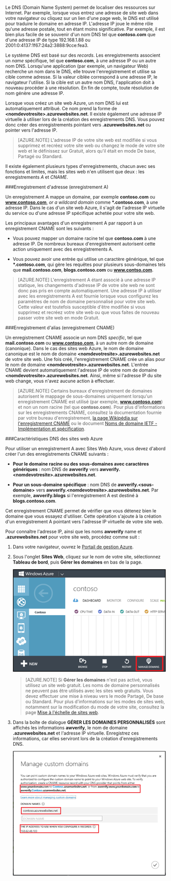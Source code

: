 ﻿Le DNS (Domain Name System) permet de localiser des ressources sur Internet. Par exemple, lorsque vous entrez une adresse de site web dans votre navigateur ou cliquez sur un lien d'une page web, le DNS est utilisé pour traduire le domaine en adresse IP. L'adresse IP joue le même rôle qu'une adresse postale, tout en étant moins significative. Par exemple, il est bien plus facile de se souvenir d'un nom DNS tel que **contoso.com** que d'une adresse IP de type 192.168.1.88 ou 2001:0:4137:1f67:24a2:3888:9cce:fea3.

Le système DNS est basé sur des *records*. Les enregistrements associent un *name* spécifique, tel que **contoso.com**, à une adresse IP ou un autre nom DNS. Lorsqu'une application (par exemple, un navigateur Web) recherche un nom dans le DNS, elle trouve l'enregistrement et utilise sa cible comme adresse. Si la valeur ciblée correspond à une adresse IP, le navigateur l'utilise. Si la cible est un autre nom DNS, l'application doit à nouveau procéder à une résolution. En fin de compte, toute résolution de nom génère une adresse IP.

Lorsque vous créez un site web Azure, un nom DNS lui est automatiquement attribué. Ce nom prend la forme de **&lt;nomdevotresite&gt;.azurewebsites.net**. Il existe également une adresse IP virtuelle à utiliser lors de la création des enregistrements DNS. Vous pouvez donc créer des enregistrements pointant vers **.azurewebsites.net** ou pointer vers l'adresse IP.

> [AZURE.NOTE] L'adresse IP de votre site web est modifiée si vous supprimez et recréez votre site web ou changez le mode de votre site web et le définissez sur Gratuit, alors qu'il était en mode De base, Partagé ou Standard.

Il existe également plusieurs types d'enregistrements, chacun avec ses fonctions et limites, mais les sites web n'en utilisent que deux : les enregistrements *A* et *CNAME*.

###Enregistrement d'adresse (enregistrement A)

Un enregistrement A mappe un domaine, par exemple **contoso.com** ou **www.contoso.com**, *or a wildcard domain* comme **\*.contoso.com**, à une adresse IP. Dans le cas d'un site web Azure, il s'agit de l'adresse IP virtuelle du service ou d'une adresse IP spécifique achetée pour votre site web.

Les principaux avantages d'un enregistrement A par rapport à un enregistrement CNAME sont les suivants :

* Vous pouvez mapper un domaine racine tel que **contoso.com** à une adresse IP. De nombreux bureaux d'enregistrement autorisent cette action uniquement avec des enregistrements A.

* Vous pouvez avoir une entrée qui utilise un caractère générique, tel que **\*.contoso.com**, qui gère les requêtes pour plusieurs sous-domaines tels que **mail.contoso.com**, **blogs.contoso.com** ou **www.contso.com**.

> [AZURE.NOTE] L'enregistrement A étant associé à une adresse IP statique, les changements d'adresse IP de votre site web ne sont donc pas pris en compte automatiquement. Une adresse IP à utiliser avec les enregistrements A est fournie lorsque vous configurez les paramètres de nom de domaine personnalisé pour votre site web. Cette valeur est toutefois susceptible d'être modifiée si vous supprimez et recréez votre site web ou que vous faites de nouveau passer votre site web en mode Gratuit.

###Enregistrement d'alias (enregistrement CNAME)

Un enregistrement CNAME associe un nom DNS *specific*, tel que **mail.contoso.com** ou **www.contoso.com**, à un autre nom de domaine (canonique). Dans le cas des sites web Azure, le nom de domaine canonique est le nom de domaine **&lt;nomdevotresite>.azurewebsites.net** de votre site web. Une fois créé, l'enregistrement CNAME crée un alias pour le nom de domaine **&lt;nomdevotresite>.azurewebsites.net**. L'entrée CNAME devient automatiquement l'adresse IP de votre nom de domaine  **&lt;nomdevotresite>.azurewebsites.net**. Ainsi, même si l'adresse IP du site web change, vous n'avez aucune action à effectuer.

> [AZURE.NOTE] Certains bureaux d'enregistrement de domaines autorisent le mappage de sous-domaines uniquement lorsqu'un enregistrement CNAME est utilisé (par exemple, **www.contoso.com**) et non un nom racine (tel que **contoso.com**). Pour plus d'informations sur les enregistrements CNAME, consultez la documentation fournie par votre bureau d'enregistrement, <a href="http://en.wikipedia.org/wiki/CNAME_record">la page Wikipédia sur l'enregistrement CNAME</a> ou le document <a href="http://tools.ietf.org/html/rfc1035">Noms de domaine IETF - Implémentation et spécification</a>.

###Caractéristiques DNS des sites web Azure

Pour utiliser un enregistrement A avec Sites Web Azure, vous devez d'abord créer l'un des enregistrements CNAME suivants :

* **Pour le domaine racine ou des sous-domaines avec caractères génériques** : nom DNS de **awverify** vers **awverify.&lt;nomdevotresite&gt;.azurewebsites.net**.

* **Pour un sous-domaine spécifique** : nom DNS de **awverify.&lt;sous-domaine>** vers **awverify.&lt;nomdevotresite&gt;.azurewebsites.net**. Par exemple, **awverify.blogs** si l'enregistrement A est destiné à  **blogs.contoso.com**.

Cet enregistrement CNAME permet de vérifier que vous détenez bien le domaine que vous essayez d'utiliser. Cette opération s'ajoute à la création d'un enregistrement A pointant vers l'adresse IP virtuelle de votre site web.

Pour connaître l'adresse IP, ainsi que les noms **awverify** name et **.azurewebsites.net** pour votre site web, procédez comme suit :

1. Dans votre navigateur, ouvrez le [Portail de gestion Azure](https://manage.windowsazure.com).

2. Sous l'onglet **Sites Web**, cliquez sur le nom de votre site, sélectionnez **Tableau de bord**, puis **Gérer les domaines** en bas de la page.

	![](./media/custom-dns-web-site/dncmntask-cname-6.png)

	> [AZURE.NOTE] Si **Gérer les domaines** n'est pas activé, vous utilisez un site web gratuit. Les noms de domaine personnalisés ne peuvent pas être utilisés avec les sites web gratuits. Vous devez effectuer une mise à niveau vers le mode Partagé, De base ou Standard. Pour plus d'informations sur les modes de sites web, notamment sur la modification du mode de votre site, consultez la page [Mise à l'échelle de sites web](http://azure.microsoft.com/documentation/articles/web-sites-scale/).

6. Dans la boîte de dialogue **GÉRER LES DOMAINES PERSONNALISÉS** sont affichés les informations **awverify**, le nom de domaine **.azurewebsites.net** et l'adresse IP virtuelle. Enregistrez ces informations, car elles serviront lors de la création d'enregistrements DNS.

	![](./media/custom-dns-web-site/managecustomdomains.png)

<!--HONumber=42-->
